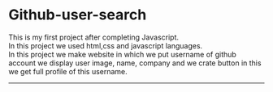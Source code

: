 # Github-user-search
This is my first project after completing Javascript.<br>
In this project we used html,css and javascript languages.<br>
In this project we make website in which we put username of github account we display user image, name, company and we crate button in this we get full profile of this username.<hr>
